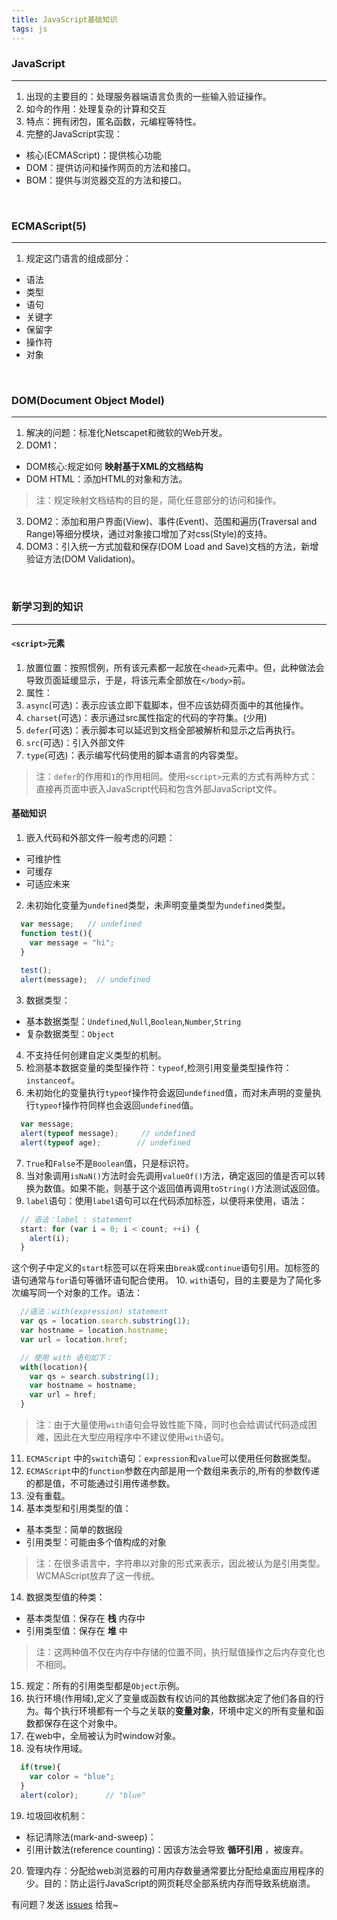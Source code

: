 ```yaml
---
title: JavaScript基础知识
tags: js
---
```


### JavaScript
---

1. 出现的主要目的：处理服务器端语言负责的一些输入验证操作。
2. 如今的作用：处理复杂的计算和交互
3. 特点：拥有闭包，匿名函数，元编程等特性。
4. 完整的JavaScript实现：
  * 核心(ECMAScript)：提供核心功能
  * DOM：提供访问和操作网页的方法和接口。
  * BOM：提供与浏览器交互的方法和接口。

<br>

### ECMAScript(5)
---

1. 规定这门语言的组成部分：
  * 语法
  * 类型
  * 语句
  * 关键字
  * 保留字
  * 操作符
  * 对象

<br>

### DOM(Document Object Model)
---

1. 解决的问题：标准化Netscapet和微软的Web开发。
2. DOM1：
  * DOM核心:规定如何 **映射基于XML的文档结构**
  * DOM HTML：添加HTML的对象和方法。

>注：规定映射文档结构的目的是，简化任意部分的访问和操作。

3. DOM2：添加和用户界面(View)、事件(Event)、范围和遍历(Traversal and Range)等细分模块，通过对象接口增加了对css(Style)的支持。
4. DOM3：引入统一方式加载和保存(DOM Load and Save)文档的方法，新增验证方法(DOM Validation)。

<br>

### 新学习到的知识
---

#### `<script>`元素

1. 放置位置：按照惯例，所有该元素都一起放在`<head>`元素中。但，此种做法会导致页面延缓显示，于是，将该元素全部放在`</body>`前。
2. 属性：
  1. `async`(可选)：表示应该立即下载脚本，但不应该妨碍页面中的其他操作。
  2. `charset`(可选)：表示通过src属性指定的代码的字符集。(少用)
  3. `defer`(可选)：表示脚本可以延迟到文档全部被解析和显示之后再执行。
  4. `src`(可选)：引入外部文件
  5. `type`(可选)：表示编写代码使用的脚本语言的内容类型。

>注：`defer`的作用和`1`的作用相同。使用`<script>`元素的方式有两种方式：直接再页面中嵌入JavaScript代码和包含外部JavaScript文件。

#### 基础知识

1. 嵌入代码和外部文件一般考虑的问题：
  * 可维护性
  * 可缓存
  * 可适应未来
2. 未初始化变量为`undefined`类型，未声明变量类型为`undefined`类型。
```js
  var message;   // undefined
  function test(){
    var message = "hi";
  }
  
  test();
  alert(message);  // undefined
```
3. 数据类型：
  * 基本数据类型：`Undefined`,`Null`,`Boolean`,`Number`,`String`
  * 复杂数据类型：`Object`
4. 不支持任何创建自定义类型的机制。
5. 检测基本数据变量的类型操作符：`typeof`,检测引用变量类型操作符：`instanceof`。
6. 未初始化的变量执行`typeof`操作符会返回`undefined`值，而对未声明的变量执行`typeof`操作符同样也会返回`undefined`值。
```js
  var message;
  alert(typeof message);     // undefined
  alert(typeof age);        // undefined
```
7. `True`和`False`不是`Boolean`值，只是标识符。
8. 当对象调用`isNaN()`方法时会先调用`valueOf()`方法，确定返回的值是否可以转换为数值。如果不能，则基于这个返回值再调用`toString()`方法测试返回值。
9. `label`语句：使用`label`语句可以在代码添加标签，以便将来使用，语法：
```js
  // 语法：label : statement
  start: for (var i = 0; i < count; ++i) {
    alert(i);
  }
```
这个例子中定义的`start`标签可以在将来由`break`或`continue`语句引用。加标签的语句通常与`for`语句等循环语句配合使用。
10. `with`语句，目的主要是为了简化多次编写同一个对象的工作。语法：
```js
  //语法：with(expression) statement
  var qs = location.search.substring(1);
  var hostname = location.hostname;
  var url = location.href;

  // 使用 with 语句如下：
  with(location){
    var qs = search.substring(1);
    var hostname = hostname;
    var url = href;
  }
```
>注：由于大量使用`with`语句会导致性能下降，同时也会给调试代码造成困难，因此在大型应用程序中不建议使用`with`语句。

11. `ECMAScript` 中的`switch`语句：`expression`和`value`可以使用任何数据类型。
12. `ECMAScript`中的`function`参数在内部是用一个数组来表示的,所有的参数传递的都是值，不可能通过引用传递参数。
13. 没有重载。
14. 基本类型和引用类型的值：
  * 基本类型：简单的数据段
  * 引用类型：可能由多个值构成的对象

>注：在很多语言中，字符串以对象的形式来表示，因此被认为是引用类型。WCMAScript放弃了这一传统。

14. 数据类型值的种类：
  * 基本类型值：保存在 **栈** 内存中
  * 引用类型值：保存在 **堆** 中

>注：这两种值不仅在内存中存储的位置不同，执行赋值操作之后内存变化也不相同。

15. 规定：所有的引用类型都是`Object`示例。
16. 执行环境(作用域),定义了变量或函数有权访问的其他数据决定了他们各自的行为。每个执行环境都有一个与之关联的**变量对象**，环境中定义的所有变量和函数都保存在这个对象中。
17. 在web中，全局被认为时window对象。
18. 没有块作用域。
```js
  if(true){
    var color = "blue";
  }
  alert(color);      // "blue"
```
19. 垃圾回收机制：
  * 标记清除法(mark-and-sweep)：
  * 引用计数法(reference counting)：因该方法会导致 **循环引用** ，被废弃。
20. 管理内存：分配给web浏览器的可用内存数量通常要比分配给桌面应用程序的少。目的：防止运行JavaScript的网页耗尽全部系统内存而导致系统崩溃。  

有问题？发送 [issues](https://syt-honey.github.io/about/) 给我~
